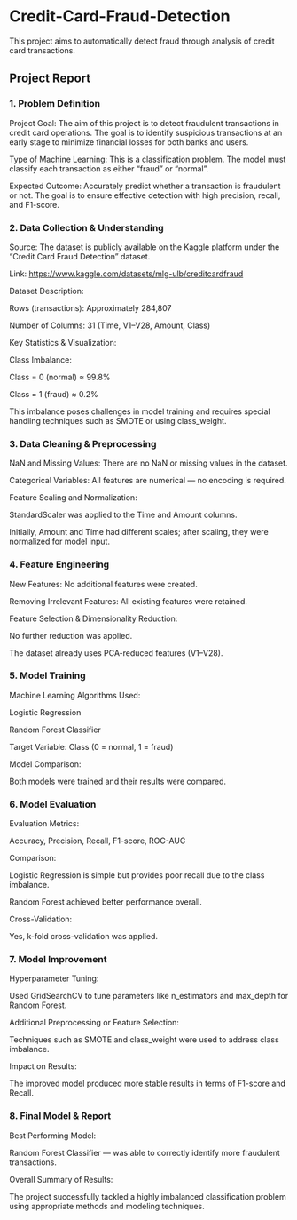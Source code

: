 # Credit-Card-Fraud-Detection
This project aims to automatically detect fraud through analysis of credit card transactions.
## Project Report
### 1. Problem Definition
Project Goal: The aim of this project is to detect fraudulent transactions in credit card operations. The goal is to identify suspicious transactions at an early stage to minimize financial losses for both banks and users.

Type of Machine Learning: This is a classification problem. The model must classify each transaction as either “fraud” or “normal”.

Expected Outcome: Accurately predict whether a transaction is fraudulent or not. The goal is to ensure effective detection with high precision, recall, and F1-score.

### 2. Data Collection & Understanding
Source: The dataset is publicly available on the Kaggle platform under the “Credit Card Fraud Detection” dataset.

Link: https://www.kaggle.com/datasets/mlg-ulb/creditcardfraud

Dataset Description:

Rows (transactions): Approximately 284,807

Number of Columns: 31 (Time, V1–V28, Amount, Class)

Key Statistics & Visualization:

Class Imbalance:

Class = 0 (normal) ≈ 99.8%

Class = 1 (fraud) ≈ 0.2%

This imbalance poses challenges in model training and requires special handling techniques such as SMOTE or using class_weight.

### 3. Data Cleaning & Preprocessing
NaN and Missing Values: There are no NaN or missing values in the dataset.

Categorical Variables: All features are numerical — no encoding is required.

Feature Scaling and Normalization:

StandardScaler was applied to the Time and Amount columns.

Initially, Amount and Time had different scales; after scaling, they were normalized for model input.

### 4. Feature Engineering
New Features: No additional features were created.

Removing Irrelevant Features: All existing features were retained.

Feature Selection & Dimensionality Reduction:

No further reduction was applied.

The dataset already uses PCA-reduced features (V1–V28).

### 5. Model Training
Machine Learning Algorithms Used:

Logistic Regression

Random Forest Classifier

Target Variable: Class (0 = normal, 1 = fraud)

Model Comparison:

Both models were trained and their results were compared.

### 6. Model Evaluation
Evaluation Metrics:

Accuracy, Precision, Recall, F1-score, ROC-AUC

Comparison:

Logistic Regression is simple but provides poor recall due to the class imbalance.

Random Forest achieved better performance overall.

Cross-Validation:

Yes, k-fold cross-validation was applied.

### 7. Model Improvement
Hyperparameter Tuning:

Used GridSearchCV to tune parameters like n_estimators and max_depth for Random Forest.

Additional Preprocessing or Feature Selection:

Techniques such as SMOTE and class_weight were used to address class imbalance.

Impact on Results:

The improved model produced more stable results in terms of F1-score and Recall.

### 8. Final Model & Report
Best Performing Model:

Random Forest Classifier — was able to correctly identify more fraudulent transactions.

Overall Summary of Results:

The project successfully tackled a highly imbalanced classification problem using appropriate methods and modeling techniques.
